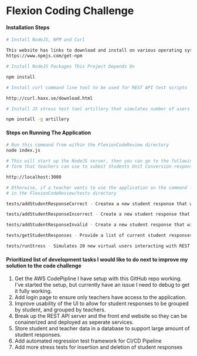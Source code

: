 # Flexion Coding Challenge

#### Installation Steps

```sh
# Install NodeJS, NPM and Curl

This website has links to download and install on various operating systems
https://www.npmjs.com/get-npm

# Install NodeJS Packages This Project Depends On

npm install

# Install curl command line tool to be used for REST API test scripts

http://curl.haxx.se/download.html

# Install JS stress test tool artillery that simulates number of users

npm install -g artillery

```

#### Steps on Running The Application

```sh
# Run this command from within the FlexionCodeReview directory
node index.js

# This will start up the NodeJS server, then you can go to the following URL on your system to see the web
# form that teachers can use to submit Students Unit Conversion responses

http://localhost:3000

# Otherwise, if a teacher wants to use the application on the command line, they can use the scripts provided
# in the FlexionCodeReview/tests directory

tests/addStudentResponseCorrect - Createa a new student response that will have correct output value

tests/addStudentResponseIncorrect - Create a new student response that will have incorrect output value

tests/addStudentResponseInvalid - Create a new student response that will have incorrect output value

tests/getStudentResponses - Provide a list of current student responses stored in the application

tests/runStress - Simulates 20 new virtual users interacting with REST APIs every 60 seconds

```

#### Prioritized list of development tasks I would like to do next to improve my solution to the code challenge

1. Get the AWS CodePipline I have setup with this GitHub repo working. I've started the setup, but currently have an issue I need to debug to get it fully working.
2. Add login page to ensure only teachers have access to the application.
3. Improve usability of the UI to allow for student responses to be grouped by student, and grouped by teachers.
4. Break up the REST API server and the front end website so they can be conainerized and deployed as seperate services.
5. Store student and teacher data in a database to support large amount of student responses.
6. Add automated regression test framework for CI/CD Pipeline
7. Add more stress tests for insertion and deletion of student responses


